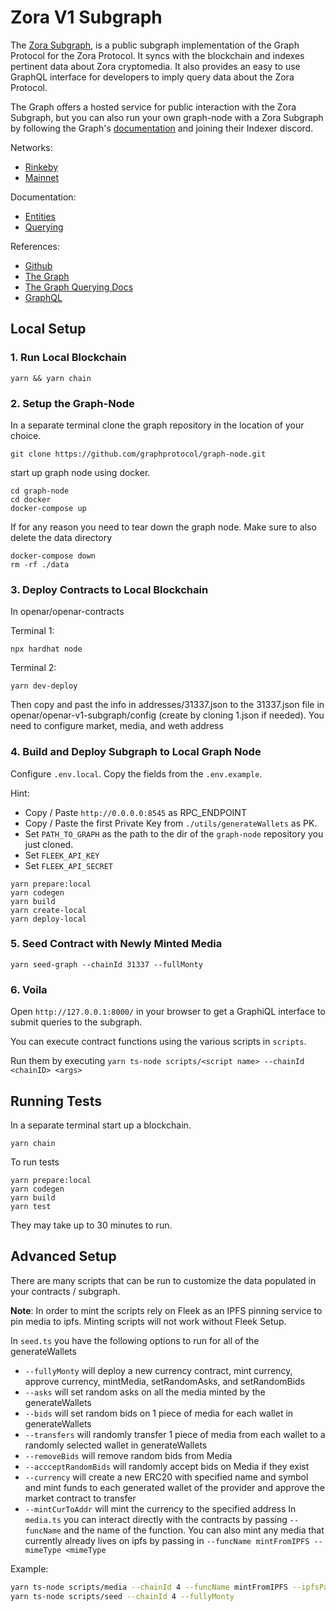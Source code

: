 # Zora V1 Subgraph

The [Zora Subgraph](https://github.com/ourzora/zora-v1-subgraph), is a public subgraph implementation of the Graph Protocol for the Zora Protocol. It syncs with the blockchain and indexes pertinent data about Zora cryptomedia. It also provides an easy to use GraphQL interface for developers to imply query data about the Zora Protocol.

The Graph offers a hosted service for public interaction with the Zora Subgraph, but you can also run your own graph-node with a Zora Subgraph by following the Graph's [documentation](https://thegraph.com/docs/network#indexing) and joining their Indexer discord.

Networks:
- [Rinkeby](https://thegraph.com/explorer/subgraph/ourzora/zora-v1)
- [Mainnet](https://thegraph.com/explorer/subgraph/ourzora/zora-v1-rinkeby)

Documentation:
- [Entities](docs/entities.md)
- [Querying](docs/querying.md)

References:
- [Github](https://github.com/ourzora/zora-v1-subgraph)
- [The Graph](https://thegraph.com/explorer/subgraph/ourzora/zora-v1)
- [The Graph Querying Docs](https://thegraph.com/docs/query-the-graph)
- [GraphQL](https://graphql.org/)

## Local Setup

### 1. Run Local Blockchain
```
yarn && yarn chain
```

### 2. Setup the Graph-Node

In a separate terminal clone the graph repository in the location of your choice.

```
git clone https://github.com/graphprotocol/graph-node.git
```

start up graph node using docker. 

```
cd graph-node
cd docker 
docker-compose up
```

If for any reason you need to tear down the graph node. Make sure to also delete the data directory

```
docker-compose down
rm -rf ./data
```

### 3. Deploy Contracts to Local Blockchain

In openar/openar-contracts

Terminal 1: 
```
npx hardhat node
```

Terminal 2:
```
yarn dev-deploy
```
Then copy and past the info in addresses/31337.json to the 31337.json file in openar/openar-v1-subgraph/config (create by cloning 1.json if needed). You need to configure market, media, and weth address

### 4. Build and Deploy Subgraph to Local Graph Node

Configure `.env.local`. Copy the fields from the `.env.example`.

Hint: 
- Copy / Paste `http://0.0.0.0:8545` as RPC_ENDPOINT
- Copy / Paste the first Private Key from `./utils/generateWallets` as PK.
- Set `PATH_TO_GRAPH` as the path to the dir of the `graph-node` repository you just cloned.
- Set `FLEEK_API_KEY`
- Set `FLEEK_API_SECRET`


```
yarn prepare:local 
yarn codegen
yarn build
yarn create-local
yarn deploy-local
```

### 5. Seed Contract with Newly Minted Media

```
yarn seed-graph --chainId 31337 --fullMonty
```

### 6. Voila

Open `http://127.0.0.1:8000/` in your browser to get a GraphiQL interface to submit
queries to the subgraph.

You can execute contract functions using the various scripts in `scripts`.

Run them by executing `yarn ts-node scripts/<script name> --chainId <chainID> <args>`


## Running Tests

In a separate terminal start up a blockchain.

```
yarn chain
```

To run tests 

```
yarn prepare:local
yarn codegen
yarn build
yarn test
```

They may take up to 30 minutes to run.

## Advanced Setup

There are many scripts that can be run to customize the data populated in your contracts / subgraph.

**Note**: In order to mint the scripts rely on Fleek as an IPFS pinning service to pin media to ipfs. Minting scripts will not work without Fleek Setup.

In `seed.ts` you have the following options to run for all of the generateWallets
- `--fullyMonty` will deploy a new currency contract, mint currency, approve currency, mintMedia, setRandomAsks, and setRandomBids
- `--asks` will set random asks on all the media minted by the generateWallets
- `--bids` will set random bids on 1 piece of media for each wallet in generateWallets
- `--transfers` will randomly transfer 1 piece of media from each wallet to a randomly selected wallet in generateWallets
- `--removeBids` will remove random bids from Media
- `--accceptRandomBids` will randomly accept bids on Media if they exist
- `--currency` will create a new ERC20 with specified name and symbol and mint funds to each generated wallet of the provider and approve the market contract to transfer
- `--mintCurToAddr` will mint the currency to the specified address
In `media.ts` you can interact directly with the contracts by passing `--funcName` and the name of the function.
You can also mint any media that currently already lives on ipfs by passing in `--funcName mintFromIPFS --mimeType <mimeType`

Example: 

```bash
yarn ts-node scripts/media --chainId 4 --funcName mintFromIPFS --ipfsPath Qmba649sCjuvUk6cY8ca9roFWHdXA7Cp2Ka66SmBdhJy9Y/snowbringerpix.gif --mimeType image/gif
yarn ts-node scripts/seed --chainId 4 --fullyMonty
```
